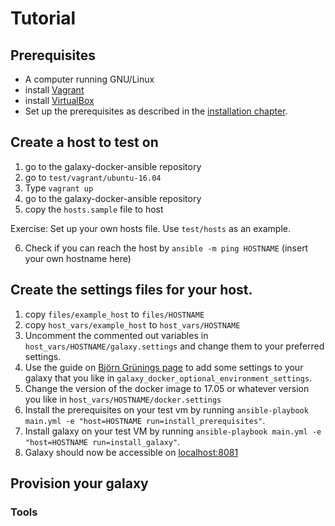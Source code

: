 # Tutorial

## Prerequisites

* A computer running GNU/Linux
* install [Vagrant](https://www.vagrantup.com/)
* install [VirtualBox](https://www.virtualbox.org/)
* Set up the prerequisites as described in the [installation chapter](../user_guide/installation.md).

## Create a host to test on
1. go to the galaxy-docker-ansible repository
2. go to `test/vagrant/ubuntu-16.04`
3. Type `vagrant up`
4. go to the galaxy-docker-ansible repository
5. copy the `hosts.sample` file to host

Exercise: Set up your own hosts file. Use `test/hosts` as an example.

6. Check if you can reach the host by `ansible -m ping HOSTNAME` (insert your own hostname here)

## Create the settings files for your host.
1. copy `files/example_host` to `files/HOSTNAME`
2. copy `host_vars/example_host` to `host_vars/HOSTNAME`
3. Uncomment the commented out variables in `host_vars/HOSTNAME/galaxy.settings` and change them to your preferred settings.
4. Use the guide on [Björn Grünings page](https://github.com/bgruening/docker-galaxy-stable#Galaxys-config-settings) to add some settings to your galaxy that you like in `galaxy_docker_optional_environment_settings`.
5. Change the version of the docker image to 17.05 or whatever version you like in `host_vars/HOSTNAME/docker.settings`
6. Install the prerequisites on your test vm by running `ansible-playbook main.yml -e "host=HOSTNAME run=install_prerequisites"`.
7. Install galaxy on your test VM by running `ansible-playbook main.yml -e "host=HOSTNAME run=install_galaxy"`.
8. Galaxy should now be accessible on [localhost:8081](http://localhost:8081)

## Provision your galaxy

### Tools
